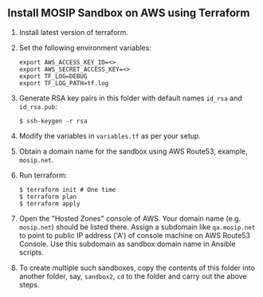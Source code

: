 ## Install MOSIP Sandbox on AWS using Terraform

1. Install latest version of terraform. 

1. Set the following environment variables:
    ```
    export AWS_ACCESS_KEY_ID=<>
    export AWS_SECRET_ACCESS_KEY=<>
    export TF_LOG=DEBUG
    export TF_LOG_PATH=tf.log  
    ```
1. Generate RSA key pairs in this folder with default names `id_rsa` and `id_rsa.pub`:
    ```
    $ ssh-keygen -r rsa
    ```
1. Modify the variables in `variables.tf` as per your setup. 

1. Obtain a domain name for the sandbox using AWS Route53, example, `mosip.net`.   

1. Run terraform:
    ```
    $ terraform init # One time
    $ terraform plan
    $ terraform apply
    ```
1. Open the "Hosted Zones" console of AWS. Your domain name (e.g. `mosip.net`) should be listed there.  Assign a subdomain like `qa.mosip.net` to point to public IP address ('A') of console machine on AWS Route53 Console.  Use this subdomain as sandbox domain name in Ansible scripts.

1. To create multiple such sandboxes, copy the contents of this folder into another folder, say, `sandbox2`, `cd` to the folder and carry out the above steps. 


